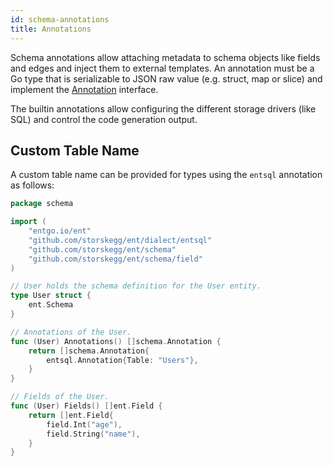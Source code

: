 ```yaml
---
id: schema-annotations
title: Annotations
---
```


Schema annotations allow attaching metadata to schema objects like fields and edges and inject them to external templates.
An annotation must be a Go type that is serializable to JSON raw value (e.g. struct, map or slice)
and implement the [Annotation](https://pkg.go.dev/entgo.io/ent/schema?tab=doc#Annotation) interface.

The builtin annotations allow configuring the different storage drivers (like SQL) and control the code generation output. 

## Custom Table Name

A custom table name can be provided for types using the `entsql` annotation as follows:

```go
package schema

import (
	"entgo.io/ent"
	"github.com/storskegg/ent/dialect/entsql"
	"github.com/storskegg/ent/schema"
	"github.com/storskegg/ent/schema/field"
)

// User holds the schema definition for the User entity.
type User struct {
	ent.Schema
}

// Annotations of the User.
func (User) Annotations() []schema.Annotation {
	return []schema.Annotation{
		entsql.Annotation{Table: "Users"},
	}
}

// Fields of the User.
func (User) Fields() []ent.Field {
	return []ent.Field{
		field.Int("age"),
		field.String("name"),
	}
}
```  
